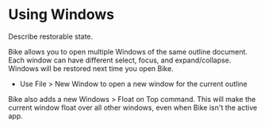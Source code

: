 # Using Windows

Describe restorable state.

Bike allows you to open multiple Windows of the same outline document. Each window can have different select, focus, and expand/collapse. Windows will be restored next time you open Bike.

* Use File > New Window to open a new window for the current outline

Bike also adds a new Windows > Float on Top command. This will make the current window float over all other windows, even when Bike isn't the active app.
